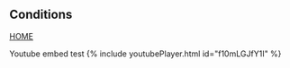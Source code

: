 ## Conditions

[HOME](https://klattphysio.github.io/)

Youtube embed test
{% include youtubePlayer.html id="f10mLGJfY1I" %}
